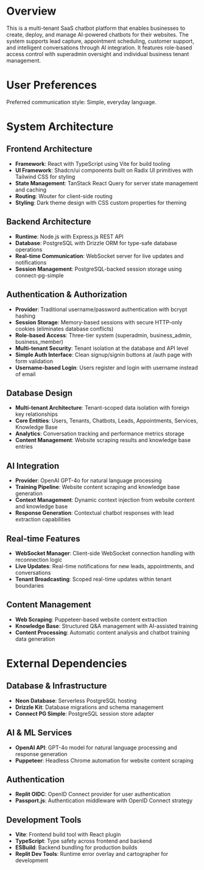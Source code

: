# Overview

This is a multi-tenant SaaS chatbot platform that enables businesses to create, deploy, and manage AI-powered chatbots for their websites. The system supports lead capture, appointment scheduling, customer support, and intelligent conversations through AI integration. It features role-based access control with superadmin oversight and individual business tenant management.

# User Preferences

Preferred communication style: Simple, everyday language.

# System Architecture

## Frontend Architecture
- **Framework**: React with TypeScript using Vite for build tooling
- **UI Framework**: Shadcn/ui components built on Radix UI primitives with Tailwind CSS for styling
- **State Management**: TanStack React Query for server state management and caching
- **Routing**: Wouter for client-side routing
- **Styling**: Dark theme design with CSS custom properties for theming

## Backend Architecture
- **Runtime**: Node.js with Express.js REST API
- **Database**: PostgreSQL with Drizzle ORM for type-safe database operations
- **Real-time Communication**: WebSocket server for live updates and notifications
- **Session Management**: PostgreSQL-backed session storage using connect-pg-simple

## Authentication & Authorization
- **Provider**: Traditional username/password authentication with bcrypt hashing
- **Session Storage**: Memory-based sessions with secure HTTP-only cookies (eliminates database conflicts)
- **Role-based Access**: Three-tier system (superadmin, business_admin, business_member)
- **Multi-tenant Security**: Tenant isolation at the database and API level
- **Simple Auth Interface**: Clean signup/signin buttons at /auth page with form validation
- **Username-based Login**: Users register and login with username instead of email

## Database Design
- **Multi-tenant Architecture**: Tenant-scoped data isolation with foreign key relationships
- **Core Entities**: Users, Tenants, Chatbots, Leads, Appointments, Services, Knowledge Base
- **Analytics**: Conversation tracking and performance metrics storage
- **Content Management**: Website scraping results and knowledge base entries

## AI Integration
- **Provider**: OpenAI GPT-4o for natural language processing
- **Training Pipeline**: Website content scraping and knowledge base generation
- **Context Management**: Dynamic context injection from website content and knowledge base
- **Response Generation**: Contextual chatbot responses with lead extraction capabilities

## Real-time Features
- **WebSocket Manager**: Client-side WebSocket connection handling with reconnection logic
- **Live Updates**: Real-time notifications for new leads, appointments, and conversations
- **Tenant Broadcasting**: Scoped real-time updates within tenant boundaries

## Content Management
- **Web Scraping**: Puppeteer-based website content extraction
- **Knowledge Base**: Structured Q&A management with AI-assisted training
- **Content Processing**: Automatic content analysis and chatbot training data generation

# External Dependencies

## Database & Infrastructure
- **Neon Database**: Serverless PostgreSQL hosting
- **Drizzle Kit**: Database migrations and schema management
- **Connect PG Simple**: PostgreSQL session store adapter

## AI & ML Services
- **OpenAI API**: GPT-4o model for natural language processing and response generation
- **Puppeteer**: Headless Chrome automation for website content scraping

## Authentication
- **Replit OIDC**: OpenID Connect provider for user authentication
- **Passport.js**: Authentication middleware with OpenID Connect strategy

## Development Tools
- **Vite**: Frontend build tool with React plugin
- **TypeScript**: Type safety across frontend and backend
- **ESBuild**: Backend bundling for production builds
- **Replit Dev Tools**: Runtime error overlay and cartographer for development